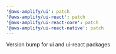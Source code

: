 ```yaml
---
'@aws-amplify/ui': patch
'@aws-amplify/ui-react': patch
'@aws-amplify/ui-react-core': patch
'@aws-amplify/ui-react-native': patch
---
```


Version bump for ui and ui-react packages
